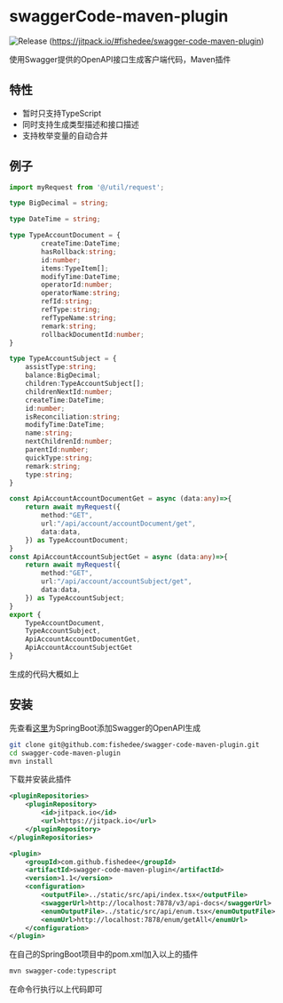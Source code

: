 # swaggerCode-maven-plugin

![Release](https://jitpack.io/v/fishedee/swagger-code-maven-plugin.svg)
(https://jitpack.io/#fishedee/swagger-code-maven-plugin)

使用Swagger提供的OpenAPI接口生成客户端代码，Maven插件

## 特性

* 暂时只支持TypeScript
* 同时支持生成类型描述和接口描述
* 支持枚举变量的自动合并

## 例子

```typescript
import myRequest from '@/util/request';

type BigDecimal = string;

type DateTime = string;

type TypeAccountDocument = {
        createTime:DateTime;
        hasRollback:string;
        id:number;
        items:TypeItem[];
        modifyTime:DateTime;
        operatorId:number;
        operatorName:string;
        refId:string;
        refType:string;
        refTypeName:string;
        remark:string;
        rollbackDocumentId:number;
}

type TypeAccountSubject = {
    assistType:string;
    balance:BigDecimal;
    children:TypeAccountSubject[];
    childrenNextId:number;
    createTime:DateTime;
    id:number;
    isReconciliation:string;
    modifyTime:DateTime;
    name:string;
    nextChildrenId:number;
    parentId:number;
    quickType:string;
    remark:string;
    type:string;
}

const ApiAccountAccountDocumentGet = async (data:any)=>{
    return await myRequest({
        method:"GET",
        url:"/api/account/accountDocument/get",
        data:data,
    }) as TypeAccountDocument;
}
const ApiAccountAccountSubjectGet = async (data:any)=>{
    return await myRequest({
        method:"GET",
        url:"/api/account/accountSubject/get",
        data:data,
    }) as TypeAccountSubject;
}
export {
    TypeAccountDocument,
    TypeAccountSubject,
    ApiAccountAccountDocumentGet,
    ApiAccountAccountSubjectGet
}
```

生成的代码大概如上

## 安装

先查看[这里](https://blog.fishedee.com/2021/05/29/SpringBoot%E7%9A%84%E7%BB%8F%E9%AA%8C%E6%B1%87%E6%80%BB/#22-swagger)为SpringBoot添加Swagger的OpenAPI生成

```bash
git clone git@github.com:fishedee/swagger-code-maven-plugin.git
cd swagger-code-maven-plugin
mvn install
```

下载并安装此插件

```xml
<pluginRepositories>
    <pluginRepository>
        <id>jitpack.io</id>
        <url>https://jitpack.io</url>
    </pluginRepository>
</pluginRepositories>

<plugin>
    <groupId>com.github.fishedee</groupId>
    <artifactId>swagger-code-maven-plugin</artifactId>
    <version>1.1</version>
    <configuration>
        <outputFile>../static/src/api/index.tsx</outputFile>
        <swaggerUrl>http://localhost:7878/v3/api-docs</swaggerUrl>
        <enumOutputFile>../static/src/api/enum.tsx</enumOutputFile>
        <enumUrl>http://localhost:7878/enum/getAll</enumUrl>
    </configuration>
</plugin>
```

在自己的SpringBoot项目中的pom.xml加入以上的插件

```bash
mvn swagger-code:typescript
```

在命令行执行以上代码即可
